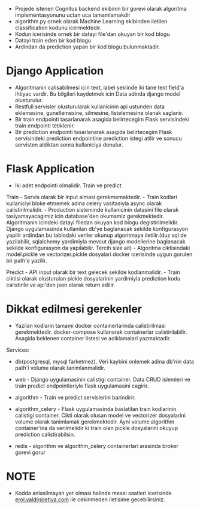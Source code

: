 - Projede istenen Cognitus backend ekibinin bir gorevi olarak algoritma implementasyonunu uctan uca tamamlamakdir
- algorithm.py ornek olarak Machine Learning ekibinden iletilen classification kodunu icermektedir.
- Kodun icerisinde ornek bir datayi file'dan okuyan bir kod blogu
- Datayi train eden bir kod blogu
- Ardindan da prediction yapan bir kod blogu bulunmaktadir.

Django Application
==================
- Algoritmanin calisabilmesi icin text, label seklinde iki tane text field'a
  ihtiyac vardir. Bu bilgileri kaydetmek icin Data adinda django model olusturulur.
- Restfull servisler olusturularak kullanicinin api ustunden data eklemesine,
  gunellemesine, silmesine, listelemesine olanak saglanir.
- Bir train endpointi tasarlanarak asagida belirtecegim Flask servisindeki train endpointi tetiklenir.
- Bir prediction endpointi tasarlanarak asagida belirtecegim Flask servisindeki prediction endpointine prediction istegi atilir ve sonucu servisten aldiktan sonra kullaniciya donulur.


Flask Application
=================

- Iki adet endpointi olmalidir. Train ve predict

Train - Servis olarak bir input almasi gerekmemektedir.
    - Train kodlari kullaniciyi bloke etmemek adina celery vasitasiyla async olarak calistirilmalidir.
    - Production sisteminde kullanicinin datasini file olarak tasiyamayacagimiz icin database'den okumamiz gerekmektedir. Algoritmanin icindeki datayi filedan okuyan kod blogu degistirilmelidir. Django uygulamasinda kullanilan db'ye baglanacak sekilde konfigurasyon yapilir ardindan bu tablodaki veriler okunup algoritmaya iletilir.(duz sql de yazilabilir, sqlalchemy yardimiyla mevcut django modellerine baglanacak sekilde konfigurasyon da yapilabilir. Tercih size ait)
    - Algoritma ciktisindaki model.pickle ve vectorizer.pickle dosyalari docker icerisinde uygun gorulen bir path'e yazilir.

Predict - API input olarak bir text gelecek sekilde kodlanmalidir.
    - Train ciktisi olarak olusturulan pickle dosyalarinin yardimiyla prediction kodu calistirilir ve api'den json olarak return edilir.

Dikkat edilmesi gerekenler
==========================
- Yazilan kodlarin tamami docker containerlarinda calistirilmasi gerekmektedir. docker-compose kullanarak containerlar calistirilabilir. Asagida beklenen container listesi ve aciklamalari yazmaktadir.

Services:
  - db(postgresql, mysql farketmez). Veri kaybini onlemek adina db'nin data path'i volume olarak tanimlanmalidir.
  - web - Django uygulamasinin calistigi container. Data CRUD islemleri ve train predict endpointleriyle flask uygulamasini cagirir.

  
  - algorithm - Train ve predict servislerini barindirir.
  - algorithm_celery - Flask uygulamasinda baslatilan train kodlarinin calistigi container. Cikti olarak olusan model ve vectorizer dosyalarini volume olarak tanimlamak gerekmektedir. Ayni volume algorithm container'ina da verilmelidir ki train olan pickle dosyalarini okuyup prediction calistirabilsin.
 - redis - algorithm ve algorithm_celery containerlari arasinda broker gorevi gorur

NOTE
====
- Kodda anlasilmayan yer olmasi halinde mesai saatleri icerisinde erol.yaldir@etiya.com ile cekinmeden iletisime gecebilirsiniz.
